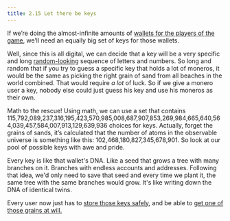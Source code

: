 ```yaml
---
title: 2.15 Let there be keys
---
```

If we’re doing the almost-infinite amounts of [wallets for the players of the game](2.14_wallets.md), we’ll need an equally big set of keys for those wallets.

Well, since this is all digital, we can decide that a key will be a very specific and long [random-looking](2.17_random.md) sequence of letters and numbers. So long and random that if you try to guess a specific key that holds a lot of moneros, it would be the same as picking the right grain of sand from all beaches in the world combined. That would require *a lot* of luck. So if we give a monero user a key, nobody else could just guess his key and use his moneros as their own.

Math to the rescue! Using math, we can use a set that contains 115,792,089,237,316,195,423,570,985,008,687,907,853,269,984,665,640,564,039,457,584,007,913,129,639,936 choices for keys. Actually, forget the grains of sands, it’s calculated that the number of atoms in the observable universe is something like this: 102,468,180,827,345,678,901. So look at our pool of possible keys with awe and pride.

Every key is like that wallet's DNA. Like a seed that grows a tree with many branches on it. Branches with endless accounts and addresses. Following that idea, we'd only need to save that seed and every time we plant it, the same tree with the same branches would grow. It's like writing down the DNA of identical twins.

Every user now just has to [store those keys safely](2.19_from_keys_to_seeds.md), and be able to [get one of those grains at will.](2.16_key_selection.md)
